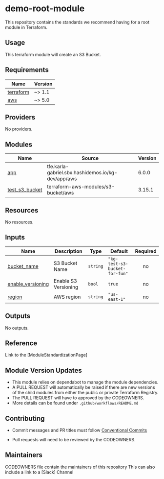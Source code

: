 
# demo-root-module
This repository contains the standards we recommend having for a root module in Terraform.

## Usage
This terraform module will create an S3 Bucket.

<!-- BEGIN_TF_DOCS -->
## Requirements

| Name | Version |
|------|---------|
| <a name="requirement_terraform"></a> [terraform](#requirement\_terraform) | ~> 1.1 |
| <a name="requirement_aws"></a> [aws](#requirement\_aws) | ~> 5.0 |

## Providers

No providers.

## Modules

| Name | Source | Version |
|------|--------|---------|
| <a name="module_app"></a> [app](#module\_app) | tfe.karla-gabriel.sbx.hashidemos.io/kg-dev/app/aws | 6.0.0 |
| <a name="module_test_s3_bucket"></a> [test\_s3\_bucket](#module\_test\_s3\_bucket) | terraform-aws-modules/s3-bucket/aws | 3.15.1 |

## Resources

No resources.

## Inputs

| Name | Description | Type | Default | Required |
|------|-------------|------|---------|:--------:|
| <a name="input_bucket_name"></a> [bucket\_name](#input\_bucket\_name) | S3 Bucket Name | `string` | `"kg-test-s3-bucket-for-fun"` | no |
| <a name="input_enable_versioning"></a> [enable\_versioning](#input\_enable\_versioning) | Enable S3 Versioning | `bool` | `true` | no |
| <a name="input_region"></a> [region](#input\_region) | AWS region | `string` | `"us-east-1"` | no |

## Outputs

No outputs.
<!-- END_TF_DOCS -->

## Reference

Link to the [ModuleStandardizationPage]

## Module Version Updates

* This module relies on dependabot to manage the module dependencies.
* A PULL REQUEST will automatically be raised if there are new versions of the child modules from either the public or private Terraform Registry.
* The PULL REQUEST will have to approved by the CODEOWNERS.
* More details can be found under ` .github/workflows/README.md `

## Contributing

* Commit messages and PR titles must follow [Conventional Commits](https://www.conventionalcommits.org/en/v1.0.0/)
 
* Pull requests will need to be reviewed by the CODEOWNERS.

## Maintainers

CODEOWNERS file contain the maintainers of this repository
This can also include a link to a [Slack] Channel 

